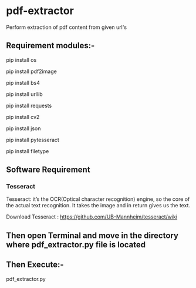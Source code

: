 # pdf-extractor
Perform extraction  of pdf content from given url's

## Requirement modules:-
pip install os

pip install pdf2image

pip install bs4

pip install urllib

pip install requests

pip install cv2

pip install json

pip install pytesseract

pip install filetype

## Software Requirement
### Tesseract
Tesseract: it’s the OCR(Optical character recognition) engine, so the core of the actual text recognition. It takes the image and in return gives us the text.

Download Tesseract : https://github.com/UB-Mannheim/tesseract/wiki

## Then open Terminal and move in the directory where pdf_extractor.py file is located

## Then Execute:-
pdf_extractor.py
